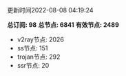 更新时间2022-08-08 04:19:24

**总订阅: 98**
**总节点: 6841**
**有效节点: 2489**
- v2ray节点: 2026
- ss节点: 151
- trojan节点: 292
- ssr节点: 20
